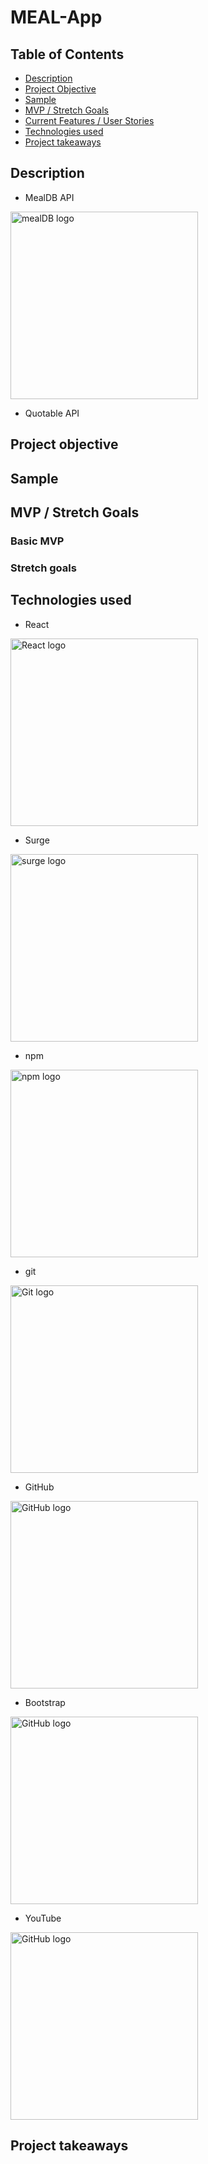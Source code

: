 # MEAL-App

## Table of Contents

- [Description](#description)
- [Project Objective](#project-objective)
- [Sample](#sample)
- [MVP / Stretch Goals](#mvp-stretch-goals)
- [Current Features / User Stories](#current-features)
- [Technologies used](#technologies-used)
- [Project takeaways](#project-takeaways)

## Description

* MealDB API

<img src="https://www.themealdb.com/images/logo-small.png" alt="mealDB logo" width="300"/>

* Quotable API

## Project objective

## Sample

## MVP / Stretch Goals

### Basic MVP

### Stretch goals

## Technologies used

* React

<img src="https://upload.wikimedia.org/wikipedia/commons/thumb/a/a7/React-icon.svg/512px-React-icon.svg.png" alt="React logo" width="300"/>

* Surge

<img src="https://surge.sh/images/logos/svg/surge-logo.svg" alt="surge logo" width="300"/>

* npm

<img src="https://raw.githubusercontent.com/npm/logos/master/npm%20logo/npm-logo-red.png" alt="npm logo" width="300"/>

* git

<img src="https://git-scm.com/images/logos/downloads/Git-Logo-2Color.png" alt="Git logo" width="300"/>

* GitHub

<img src="https://1000marcas.net/wp-content/uploads/2020/02/GitHub-Logo-600x338.jpg" alt="GitHub logo" width="300"/>

* Bootstrap

<img src="https://encrypted-tbn0.gstatic.com/images?q=tbn:ANd9GcRyS9VY5uFYyc1xVD9-kmMnjR9DpsbuVpr3Xw&usqp=CAU" alt="GitHub logo" width="300"/>

* YouTube

<img src="https://www.gstatic.com/youtube/img/branding/youtubelogo/svg/youtubelogo.svg" alt="GitHub logo" width="300"/>



## Project takeaways
